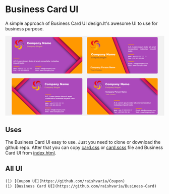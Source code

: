 # Business Card UI

A simple approach of Business Card UI design.It's awesome UI to use for business purpose.


![Screenshot](img/capture/cards.png)


## Uses 

The Business Card UI easy to use. Just you need to clone or download the github repo. After that you can copy [card.css](card.css) or [card.scss](card.scss)  file and Business Card UI from [index.html](index.html).

## All UI
    (1) [Coupon UI](https://github.com/raishvaria/Coupon)
    (1) [Business Card UI](https://github.com/raishvaria/Business-Card)

